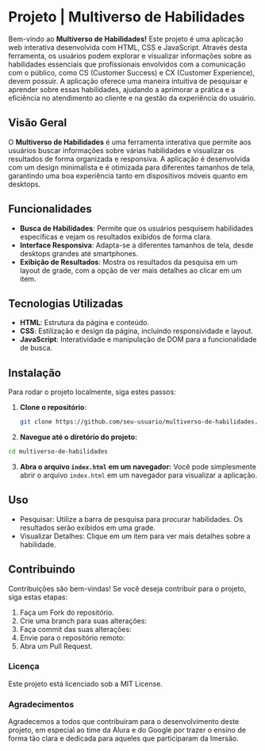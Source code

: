# Projeto | Multiverso de Habilidades

Bem-vindo ao **Multiverso de Habilidades!** Este projeto é uma aplicação web interativa desenvolvida com HTML, CSS e JavaScript. Através desta ferramenta, os usuários podem explorar e visualizar informações sobre as habilidades essenciais que profissionais envolvidos com a comunicação com o público, como CS (Customer Success) e CX (Customer Experience), devem possuir. A aplicação oferece uma maneira intuitiva de pesquisar e aprender sobre essas habilidades, ajudando a aprimorar a prática e a eficiência no atendimento ao cliente e na gestão da experiência do usuário.

## Visão Geral

O **Multiverso de Habilidades** é uma ferramenta interativa que permite aos usuários buscar informações sobre várias habilidades e visualizar os resultados de forma organizada e responsiva. A aplicação é desenvolvida com um design minimalista e é otimizada para diferentes tamanhos de tela, garantindo uma boa experiência tanto em dispositivos móveis quanto em desktops.

## Funcionalidades

- **Busca de Habilidades**: Permite que os usuários pesquisem habilidades específicas e vejam os resultados exibidos de forma clara.
- **Interface Responsiva**: Adapta-se a diferentes tamanhos de tela, desde desktops grandes até smartphones.
- **Exibição de Resultados**: Mostra os resultados da pesquisa em um layout de grade, com a opção de ver mais detalhes ao clicar em um item.

## Tecnologias Utilizadas

- **HTML**: Estrutura da página e conteúdo.
- **CSS**: Estilização e design da página, incluindo responsividade e layout.
- **JavaScript**: Interatividade e manipulação de DOM para a funcionalidade de busca.

## Instalação

Para rodar o projeto localmente, siga estes passos:

1. **Clone o repositório**:

   ```bash
   git clone https://github.com/seu-usuario/multiverso-de-habilidades.git
   ```

2. **Navegue até o diretório do projeto:**

  ```bash
  cd multiverso-de-habilidades
  ```

3. **Abra o arquivo `index.html` em um navegador:** Você pode simplesmente abrir o arquivo `index.html` em um navegador para visualizar a aplicação.

## Uso

- Pesquisar: Utilize a barra de pesquisa para procurar habilidades. Os resultados serão exibidos em uma grade.
- Visualizar Detalhes: Clique em um item para ver mais detalhes sobre a habilidade.

## Contribuindo

Contribuições são bem-vindas! Se você deseja contribuir para o projeto, siga estas etapas:

1. Faça um Fork do repositório.
2. Crie uma branch para suas alterações:
3. Faça commit das suas alterações:
4. Envie para o repositório remoto:
5. Abra um Pull Request.

### Licença

Este projeto está licenciado sob a MIT License.

### Agradecimentos

Agradecemos a todos que contribuíram para o desenvolvimento deste projeto, em especial ao time da Alura e do Google por trazer o ensino de forma tão clara e dedicada para aqueles que participaram da Imersão.
